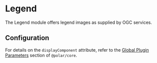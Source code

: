 # Legend

The Legend module offers legend images as supplied by OGC services.

## Configuration

For details on the `displayComponent` attribute, refer to the [Global Plugin Parameters](../../core/README.md#global-plugin-parameters) section of `@polar/core`.